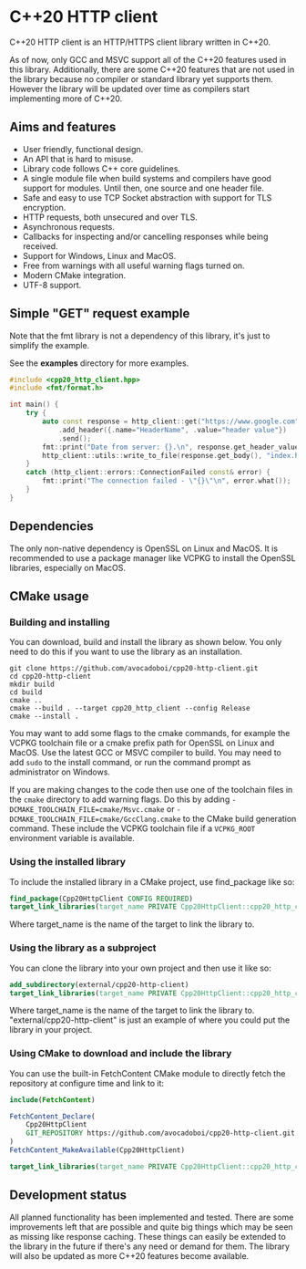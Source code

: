 # C++20 HTTP client

C++20 HTTP client is an HTTP/HTTPS client library written in C++20.

As of now, only GCC and MSVC support all of the C++20 features used in this library. Additionally, there are some C++20 features that are not used in the library because no compiler or standard library yet supports them. However the library will be updated over time as compilers start implementing more of C++20.

## Aims and features
* User friendly, functional design.
* An API that is hard to misuse.
* Library code follows C++ core guidelines.
* A single module file when build systems and compilers have good support for modules. Until then, one source and one header file.
* Safe and easy to use TCP Socket abstraction with support for TLS encryption.
* HTTP requests, both unsecured and over TLS.
* Asynchronous requests.
* Callbacks for inspecting and/or cancelling responses while being received.
* Support for Windows, Linux and MacOS.
* Free from warnings with all useful warning flags turned on.
* Modern CMake integration.
* UTF-8 support.

## Simple "GET" request example
Note that the fmt library is not a dependency of this library, it's just to simplify the example.

See the **examples** directory for more examples.
```cpp
#include <cpp20_http_client.hpp>
#include <fmt/format.h>

int main() {
    try {
        auto const response = http_client::get("https://www.google.com")
            .add_header({.name="HeaderName", .value="header value"})
            .send();
        fmt::print("Date from server: {}.\n", response.get_header_value("date").value_or("Unknown"));
        http_client::utils::write_to_file(response.get_body(), "index.html");
    } 
    catch (http_client::errors::ConnectionFailed const& error) {
        fmt::print("The connection failed - \"{}\"\n", error.what());
    }
}
```

## Dependencies
The only non-native dependency is OpenSSL on Linux and MacOS. It is recommended to use a package manager like VCPKG to install the OpenSSL libraries, especially on MacOS.  

## CMake usage
### Building and installing
You can download, build and install the library as shown below. You only need to do this if you want to use the library as an installation.
```shell
git clone https://github.com/avocadoboi/cpp20-http-client.git
cd cpp20-http-client
mkdir build
cd build
cmake ..
cmake --build . --target cpp20_http_client --config Release
cmake --install .
```
You may want to add some flags to the cmake commands, for example the VCPKG toolchain file or a cmake prefix path for OpenSSL on Linux and MacOS. Use the latest GCC or MSVC compiler to build. You may need to add `sudo` to the install command, or run the command prompt as administrator on Windows.

If you are making changes to the code then use one of the toolchain files in the `cmake` directory to add warning flags. Do this by adding `-DCMAKE_TOOLCHAIN_FILE=cmake/Msvc.cmake` or `-DCMAKE_TOOLCHAIN_FILE=cmake/GccClang.cmake` to the CMake build generation command. These include the VCPKG toolchain file if a `VCPKG_ROOT` environment variable is available.

### Using the installed library
To include the installed library in a CMake project, use find_package like so:
```cmake
find_package(Cpp20HttpClient CONFIG REQUIRED)
target_link_libraries(target_name PRIVATE Cpp20HttpClient::cpp20_http_client)
```
Where target_name is the name of the target to link the library to.

### Using the library as a subproject
You can clone the library into your own project and then use it like so:
```cmake
add_subdirectory(external/cpp20-http-client)
target_link_libraries(target_name PRIVATE Cpp20HttpClient::cpp20_http_client)
```
Where target_name is the name of the target to link the library to. "external/cpp20-http-client" is just an example of where you could put the library in your project.

### Using CMake to download and include the library
You can use the built-in FetchContent CMake module to directly fetch the repository at configure time and link to it:
```cmake
include(FetchContent)

FetchContent_Declare(
    Cpp20HttpClient
    GIT_REPOSITORY https://github.com/avocadoboi/cpp20-http-client.git
)
FetchContent_MakeAvailable(Cpp20HttpClient)

target_link_libraries(target_name PRIVATE Cpp20HttpClient::cpp20_http_client)
```

## Development status
All planned functionality has been implemented and tested. There are some improvements left that are possible and quite big things which may be seen as missing like response caching. These things can easily be extended to the library in the future if there's any need or demand for them. The library will also be updated as more C++20 features become available.
